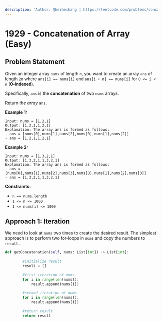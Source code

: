 ```yaml
---
description: 'Author: @heiheihang | https://leetcode.com/problems/concatenation-of-array/'
---
```


# 1929 - Concatenation of Array (Easy)

## Problem Statement

Given an integer array `nums` of length `n`, you want to create an array `ans` of length `2n` where `ans[i] == nums[i]` and `ans[i + n] == nums[i]` for `0 <= i < n` (**0-indexed**).

Specifically, `ans` is the **concatenation** of two `nums` arrays.

Return _the array_ `ans`.

**Example 1:**

```
Input: nums = [1,2,1]
Output: [1,2,1,1,2,1]
Explanation: The array ans is formed as follows:
- ans = [nums[0],nums[1],nums[2],nums[0],nums[1],nums[2]]
- ans = [1,2,1,1,2,1]
```

**Example 2:**

```
Input: nums = [1,3,2,1]
Output: [1,3,2,1,1,3,2,1]
Explanation: The array ans is formed as follows:
- ans = [nums[0],nums[1],nums[2],nums[3],nums[0],nums[1],nums[2],nums[3]]
- ans = [1,3,2,1,1,3,2,1]
```

**Constraints:**

* `n == nums.length`
* `1 <= n <= 1000`
* `1 <= nums[i] <= 1000`

## Approach 1: Iteration

We need to look at `nums` two times to create the desired result. The simplest approach is to perform two for-loops in `nums` and copy the numbers to `result` .

```python
def getConcatenation(self, nums: List[int]) -> List[int]:
        
        #initialize result
        result = []
        
        #first iteration of nums
        for i in range(len(nums)):
            result.append(nums[i])
        
        #second iteration of nums
        for i in range(len(nums)):
            result.append(nums[i])
        
        #return result
        return result
```
